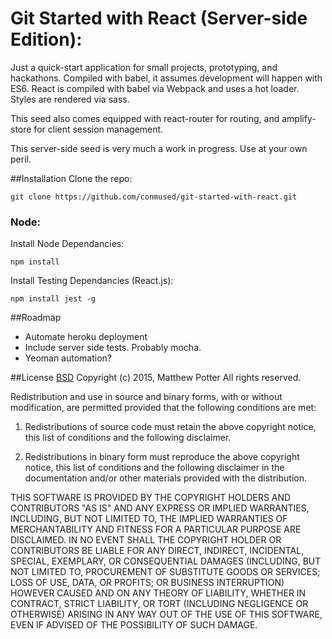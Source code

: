# Git Started with React (Server-side Edition):
Just a quick-start application for small projects, prototyping, and hackathons. Compiled with babel, it assumes development will happen with ES6. React is compiled with babel via Webpack and uses a hot loader. Styles are rendered via sass.

This seed also comes equipped with react-router for routing, and amplify-store for client session management.

This server-side seed is very much a work in progress. Use at your own peril.

##Installation
Clone the repo:

```git clone https://github.com/conmused/git-started-with-react.git```

### Node:
Install Node Dependancies:

```npm install```

Install Testing Dependancies (React.js):

```npm install jest -g```

##Roadmap
- Automate heroku deployment
- Include server side tests. Probably mocha.
- Yeoman automation?

##License
[BSD](http://opensource.org/licenses/bsd-license.php)
Copyright (c) 2015, Matthew Potter
All rights reserved.

Redistribution and use in source and binary forms, with or without modification, are permitted provided that the following conditions are met:

1. Redistributions of source code must retain the above copyright notice, this list of conditions and the following disclaimer.

2. Redistributions in binary form must reproduce the above copyright notice, this list of conditions and the following disclaimer in the documentation and/or other materials provided with the distribution.

THIS SOFTWARE IS PROVIDED BY THE COPYRIGHT HOLDERS AND CONTRIBUTORS "AS IS" AND ANY EXPRESS OR IMPLIED WARRANTIES, INCLUDING, BUT NOT LIMITED TO, THE IMPLIED WARRANTIES OF MERCHANTABILITY AND FITNESS FOR A PARTICULAR PURPOSE ARE DISCLAIMED. IN NO EVENT SHALL THE COPYRIGHT HOLDER OR CONTRIBUTORS BE LIABLE FOR ANY DIRECT, INDIRECT, INCIDENTAL, SPECIAL, EXEMPLARY, OR CONSEQUENTIAL DAMAGES (INCLUDING, BUT NOT LIMITED TO, PROCUREMENT OF SUBSTITUTE GOODS OR SERVICES; LOSS OF USE, DATA, OR PROFITS; OR BUSINESS INTERRUPTION) HOWEVER CAUSED AND ON ANY THEORY OF LIABILITY, WHETHER IN CONTRACT, STRICT LIABILITY, OR TORT (INCLUDING NEGLIGENCE OR OTHERWISE) ARISING IN ANY WAY OUT OF THE USE OF THIS SOFTWARE, EVEN IF ADVISED OF THE POSSIBILITY OF SUCH DAMAGE.
